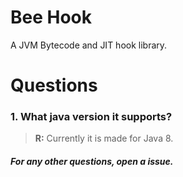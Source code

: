 # Bee Hook
A JVM Bytecode and JIT hook library.

# Questions
### **1.** What java version it supports?
> **R:** Currently it is made for Java 8.

##### For any other questions, open a issue.
